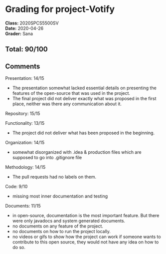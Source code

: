 # Grading for project-Votify
**Class:** 2020SPCS5500SV<br>
**Date:** 2020-04-26<br>
**Grader:** Sana

## Total: 90/100

## Comments
Presentation: 14/15
- The presentation somewhat lacked essential details on presenting the features of the open-source that was used in the project.
- The final project did not deliver exactly what was proposed in the first place, neither was there any communication about it.

Repository: 15/15 

Functionality: 13/15
- The project did not deliver what has been proposed in the beginning.

Organization: 14/15
- somewhat disorganized with .idea & production files which are supposed to go into .gitignore file

Methodology: 14/15
- The pull requests had no labels on them.

Code: 9/10
- missing most inner documentation and testing

Documents: 11/15
- in open-source, documentation is the most important feature. But there were only javadocs and system generated documents.
- no documents on any feature of the project.
- no documents on how to run the project locally.
- no videos or gifs to show how the project can work if someone wants to contribute to this open source, they would not have any idea on how to do so.

